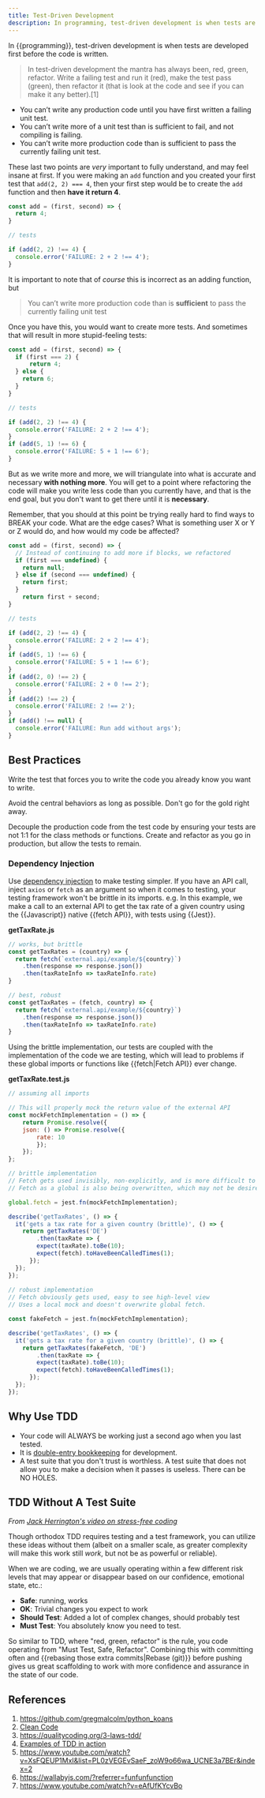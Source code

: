 ```yaml
---
title: Test-Driven Development
description: In programming, test-driven development is when tests are developed first before the code is written.
---
```


In {{programming}}, test-driven development is when tests are developed first before the code is written. 

> In test-driven development the mantra has always been, red, green, refactor. Write a failing test and run it (red), make the test pass (green), then refactor it (that is look at the code and see if you can make it any better).[1]

- You can’t write any production code until you have first written a failing unit test.
- You can’t write more of a unit test than is sufficient to fail, and not compiling is failing.
- You can’t write more production code than is sufficient to pass the currently failing unit test.

These last two points are *very* important to fully understand, and may feel insane at first. If you were making an `add` function and you created your first test that `add(2, 2) === 4`, then your first step would be to create the `add` function and then **have it return 4**. 

```javascript
const add = (first, second) => {
  return 4;
}

// tests

if (add(2, 2) !== 4) {
  console.error('FAILURE: 2 + 2 !== 4');
}
```

It is important to note that of *course* this is incorrect as an adding function, but 

> You can’t write more production code than is **sufficient** to pass the currently failing unit test

Once you have this, you would want to create more tests. And sometimes that will result in more stupid-feeling tests:

```javascript
const add = (first, second) => {
  if (first === 2) {
 	  return 4; 
  } else {
    return 6;
  }
}

// tests

if (add(2, 2) !== 4) {
  console.error('FAILURE: 2 + 2 !== 4');
}
if (add(5, 1) !== 6) {
  console.error('FAILURE: 5 + 1 !== 6');
}
```

But as we write more and more, we will triangulate into what is accurate and necessary **with nothing more**. You will get to a point where refactoring the code will make you write less code than you currently have, and that is the end goal, but you don't want to get there until it is **necessary**.

Remember, that you should at this point be trying really hard to find ways to BREAK your code. What are the edge cases? What is something user X or Y or Z would do, and how would my code be affected?

```javascript
const add = (first, second) => {
  // Instead of continuing to add more if blocks, we refactored
  if (first === undefined) {
    return null;
  } else if (second === undefined) {
    return first;
  }
	return first + second;
}

// tests

if (add(2, 2) !== 4) {
  console.error('FAILURE: 2 + 2 !== 4');
}
if (add(5, 1) !== 6) {
  console.error('FAILURE: 5 + 1 !== 6');
}
if (add(2, 0) !== 2) {
  console.error('FAILURE: 2 + 0 !== 2');
}
if (add(2) !== 2) {
  console.error('FAILURE: 2 !== 2');
}
if (add() !== null) {
  console.error('FAILURE: Run add without args');
}
```

## Best Practices

Write the test that forces you to write the code you already know you want to write. 

Avoid the central behaviors as long as possible. Don't go for the gold right away. 

Decouple the production code from the test code by ensuring your tests are not 1:1 for the class methods or functions. Create and refactor as you go in production, but allow the tests to remain.

### Dependency Injection

Use [dependency injection](https://en.wikipedia.org/wiki/Dependency_injection) to make testing simpler. If you have an API call, inject `axios` or `fetch` as an argument so when it comes to testing, your testing framework won't be brittle in its imports. e.g. In this example, we make a call to an external API to get the tax rate of a given country using the {{Javascript}} native {{fetch API}}, with tests using {{Jest}}.

**getTaxRate.js**

```javascript
// works, but brittle
const getTaxRates = (country) => {
  return fetch(`external.api/example/${country}`)
  	.then(response => response.json())
  	.then(taxRateInfo => taxRateInfo.rate)
}

// best, robust
const getTaxRates = (fetch, country) => {
  return fetch(`external.api/example/${country}`)
  	.then(response => response.json())
  	.then(taxRateInfo => taxRateInfo.rate)
}
```

Using the brittle implementation, our tests are coupled with the implementation of the code we are testing, which will lead to problems if these global imports or functions like {{fetch|Fetch API}} ever change.

**getTaxRate.test.js**

```javascript
// assuming all imports

// This will properly mock the return value of the external API
const mockFetchImplementation = () => {
	return Promise.resolve({
  	json: () => Promise.resolve({
  		rate: 10
		});
	});
};

// brittle implementation
// Fetch gets used invisibly, non-explicitly, and is more difficult to see what is happening.
// Fetch as a global is also being overwritten, which may not be desired for future tests.

global.fetch = jest.fn(mockFetchImplementation);

describe('getTaxRates', () => {
  it('gets a tax rate for a given country (brittle)', () => {
    return getTaxRates('DE')
    	.then(taxRate => {
      	expect(taxRate).toBe(10);
      	expect(fetch).toHaveBeenCalledTimes(1);
      });
  });
});
  
// robust implementation
// Fetch obviously gets used, easy to see high-level view
// Uses a local mock and doesn't overwrite global fetch.

const fakeFetch = jest.fn(mockFetchImplementation);

describe('getTaxRates', () => {
  it('gets a tax rate for a given country (brittle)', () => {
    return getTaxRates(fakeFetch, 'DE')
    	.then(taxRate => {
      	expect(taxRate).toBe(10);
      	expect(fetch).toHaveBeenCalledTimes(1);
      });
  });
});
```

## Why Use TDD

- Your code will ALWAYS be working just a second ago when you last tested.
- It is [double-entry bookkeeping](https://en.wikipedia.org/wiki/Double-entry_bookkeeping) for development.
- A test suite that you don't trust is worthless. A test suite that does not allow you to make a decision when it passes is useless. There can be NO HOLES.

## TDD Without A Test Suite

*From [Jack Herrington's video on stress-free coding](https://www.youtube.com/watch?v=eAfUfKYcvBo)*

Though orthodox TDD requires testing and a test framework, you can utilize these ideas without them (albeit on a smaller scale, as greater complexity will make this work still *work*, but not be as powerful or reliable). 

When we are coding, we are usually operating within a few different risk levels that may appear or disappear based on our confidence, emotional state, etc.: 

* **Safe**: running, works
* **OK**: Trivial changes you expect to work
* **Should Test**: Added a lot of complex changes, should probably test
* **Must Test**: You absolutely know you need to test.

So similar to TDD, where "red, green, refactor" is the rule, you code operating from "Must Test, Safe, Refactor". Combining this with committing often and {{rebasing those extra commits|Rebase (git)}} before pushing gives us great scaffolding to work with more confidence and assurance in the state of our code.

## References

1. https://github.com/gregmalcolm/python_koans
2. [Clean Code](https://openlibrary.org/works/OL3526663W/Clean_code)
3. https://qualitycoding.org/3-laws-tdd/
4. [Examples of TDD in action](https://www.youtube.com/watch?v=58jGpV2Cg50)
5. https://www.youtube.com/watch?v=XsFQEUP1MxI&list=PL0zVEGEvSaeF_zoW9o66wa_UCNE3a7BEr&index=2
6. https://wallabyjs.com/?referrer=funfunfunction
6. https://www.youtube.com/watch?v=eAfUfKYcvBo